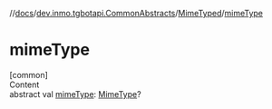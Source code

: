 //[docs](../../../index.md)/[dev.inmo.tgbotapi.CommonAbstracts](../index.md)/[MimeTyped](index.md)/[mimeType](mime-type.md)



# mimeType  
[common]  
Content  
abstract val [mimeType](mime-type.md): [MimeType](../../dev.inmo.tgbotapi.utils/-mime-type/index.md)?  



